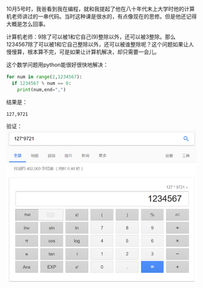 10月5号时，我爸看到我在编程，就和我提起了他在八十年代末上大学时他的计算机老师讲过的一串代码。当时这种课是很水的，有点像现在的思修。但是他还记得大概是怎么回事。

计算机老师：9除了可以被1和它自己(9)整除以外，还可以被3整除。那么1234567除了可以被1和它自己整除以外，还可以被谁整除呢？这个问题如果让人慢慢算，根本算不完，可是如果让计算机解决，却只需要一会儿。

这个数学问题用python能很好很快地解决：
```python
for num in range(2,1234567):
  if 1234567 % num == 0:
    print(num,end=",")
```
结果是：
```
127,9721
```
验证：
![verification](https://github.com/qq15/my_blog-s_pictures/blob/master/verification.png?raw=true)


